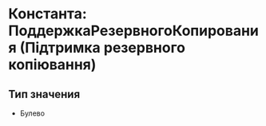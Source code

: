 ﻿# Константа: ПоддержкаРезервногоКопирования (Підтримка резервного копіювання)

## Тип значения

- Булево

